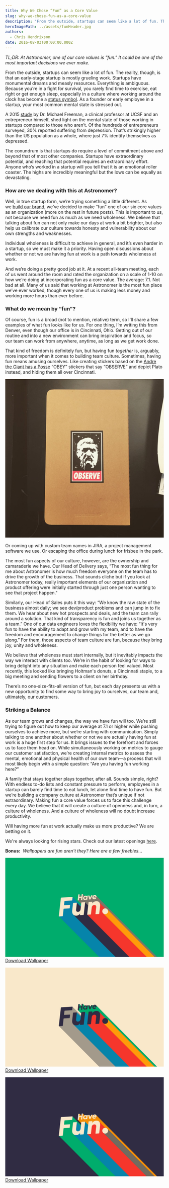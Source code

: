 ```yaml
---
title: Why We Chose “Fun” as a Core Value
slug: why-we-chose-fun-as-a-core-value
description: 'From the outside, startups can seem like a lot of fun. The reality, though, is that an early-stage startup is mostly grueling work.'
heroImagePath: ../assets/funHeader.jpg
authors:
  - Chris Hendrixson
date: 2016-08-03T00:00:00.000Z
---
```


_TL;DR: At Astronomer, one of our core values is "fun." It could be one of the most important decisions we ever make._

From the outside, startups can seem like a lot of fun. The reality, though, is that an early-stage startup is mostly grueling work. Startups have monumental dreams and measly resources. Everything is ambiguous. Because you’re in a fight for survival, you rarely find time to exercise, eat right or get enough sleep, especially in a culture where working around the clock has become a [status symbol](https://www.businessinsider.com/working-all-the-time-is-a-status-symbol-2015-6). As a founder or early employee in a startup, your most common mental state is stressed out.

A 2015 [study](https://michaelafreemanmd.com/Research_files/Are%20Entrepreneurs%20Touched%20with%20Fire%20(pre-pub%20n)%204-17-15.pdf) by Dr. Michael Freeman, a clinical professor at UCSF and an entrepreneur himself, shed light on the mental state of those working in startups compared to those who aren’t. Of the hundreds of entrepreneurs surveyed, 30% reported suffering from depression. That’s strikingly higher than the US population as a whole, where just 7% identify themselves as depressed.

The conundrum is that startups do require a level of commitment above and beyond that of most other companies. Startups have extraordinary potential, and reaching that potential requires an extraordinary effort. Anyone who’s worked in a startup will you tell that it is an emotional roller coaster. The highs are incredibly meaningful but the lows can be equally as devastating.

### How are we dealing with this at Astronomer?

Well, in true startup form, we’re trying something a little different. As we&nbsp;[build our brand](https://www.astronomer.io/blog/branding-is-relationship), we’ve decided to make “fun” one of our six core values as an organization (more on the rest in future posts). This is important to us, not because we need fun as much as we need wholeness. We believe that talking about fun can not only make our days at work a bit brighter, but also help us calibrate our culture towards honesty and vulnerability about our own strengths and weaknesses.

Individual wholeness is difficult to achieve in general, and it’s even harder in a startup, so we must make it a priority. Having open discussions about whether or not we are having fun at work is a path towards wholeness at work.

And we’re doing a pretty good job at it. At a recent all-team meeting, each of us went around the room and rated the organization on a scale of 1-10 on how we’re doing at incorporating fun as a core value. The average: 7.1. Not bad at all. Many of us said that working at Astronomer is the most fun place we’ve ever worked, though every one of us is making less money and working more hours than ever before.

### What do we mean by “fun”?

Of course, fun is a broad (not to mention, relative) term, so I'll share&nbsp;a few examples of what fun looks like for us. For one thing, I’m writing this from Denver, even though our office is in Cincinnati, Ohio. Getting out of our routine and into a new environment can bring inspiration and focus, so our&nbsp;team can work from anywhere, anytime, as long as we&nbsp;get work done.&nbsp;

That kind of freedom is definitely fun, but having fun _together_ is, arguably, more important when it comes to building team culture. Sometimes, having fun means amusing ourselves. Like creating stickers based on the [Andre the Giant has a Posse](https://en.wikipedia.org/wiki/Andre_the_Giant_Has_a_Posse) “OBEY” stickers that say “OBSERVE” and depict Plato instead, and hiding them all over Cincinnati.

![IMG_3532.jpg](../assets/IMG_3532.jpg)

Or coming up with custom team names in JIRA, a project management software we use. Or escaping the office during lunch for frisbee in the park.

The most fun aspects of our culture, however, are the ownership and camaraderie we have. Our Head of Delivery says, “The most fun thing for me about Astronomer is how much freedom everyone on the team has to drive the growth of the business. That sounds cliche but if you look at Astronomer today, really important elements of our organization and product offering were initially started through just one person wanting to see that project happen."

Similarly, our Head of Sales puts it this way: “We know the raw state of the business almost daily; we see dev/product problems and can jump in to fix them. We hear about new hot prospects and deals, and the team can rally around a solution. That kind of transparency is fun and joins us together as a team.” One of our data engineers loves the flexibility we have: “It's very fun to have the ability to adapt and grow with my team, and to have the freedom and encouragement to change things for the better as we go along.” For them, those aspects of team culture are fun, because they bring joy, unity and wholeness.

We believe that wholeness must start internally, but it inevitably impacts the way we interact with clients too. We’re in the habit of looking for ways to bring delight into any situation and make each person feel valued. Most recently, this looked like bringing Holtman's donuts, a Cincinnati staple, to a big meeting and sending flowers to a client&nbsp;on her birthday.

There’s no one-size-fits-all version of fun, but each day presents us with a new opportunity to find some way to bring joy to ourselves, our team and, ultimately, our customers.

### Striking a Balance

As our team grows and changes, the way we have fun will too. We’re still trying to figure out how to keep our average at 7.1 or higher while pushing ourselves to achieve more, but we’re starting with communication. Simply talking to one another about whether or not we are actually having fun at work is a huge first step for us. It brings issues to the forefront and forces us to face them head on. While simultaneously working on metrics to gauge our customer satisfaction, we’re creating internal metrics to assess the mental, emotional and physical health of our own team—a process that will most likely begin with a simple question: “Are you having fun working here?”

A family that stays together plays together, after all. Sounds simple, right? With endless to-do lists and constant pressure to perform, employees in a startup can barely find time to eat lunch, let alone find time to have fun. But we’re building a company culture at Astronomer that’s unique if not extraordinary. Making fun a core value forces us to face this challenge every day. We believe&nbsp;that it will create a culture of openness and, in turn, a culture of wholeness. And a culture of wholeness will no doubt increase productivity.

Will having more fun at work actually make us more productive? We are betting on it.

We're always looking for rising stars. Check out our latest openings [here](https://www.astronomer.io/careers).

**Bonus:** &nbsp;_Wallpapers are fun aren't they? Here are a few freebies..._

![havefun2560x1600GreenA.jpg](../assets/havefun2560x1600GreenA.jpg)  
[Download Wallpaper](../assets/havefun2560x1600GreenA.jpg)

![havefun2560x1600WhiteA.jpg](../assets/havefun2560x1600WhiteA.jpg)  
[Download Wallpaper](../assets/havefun2560x1600WhiteA.jpg)

![havefun2560x1600PurpleA.jpg](../assets/havefun2560x1600PurpleA.jpg "havefun2560x1600PurpleA.jpg")  
[Download Wallpaper](../assets/havefun2560x1600PurpleA.jpg)

